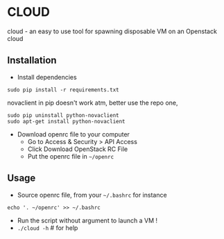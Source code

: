 CLOUD
=====

cloud - an easy to use tool for spawning disposable VM on an Openstack cloud

Installation
------------

* Install dependencies

```
sudo pip install -r requirements.txt
```

novaclient in pip doesn't work atm, better use the repo one,

```
sudo pip uninstall python-novaclient
sudo apt-get install python-novaclient
```

* Download openrc file to your computer
    * Go to Access & Security > API Access
    * Click Download OpenStack RC File
    * Put the openrc file in ```~/openrc```

Usage
-----

* Source openrc file, from your ```~/.bashrc``` for instance

```
echo '. ~/openrc' >> ~/.bashrc
```

* Run the script without argument to launch a VM !
* ```./cloud -h``` # for help

